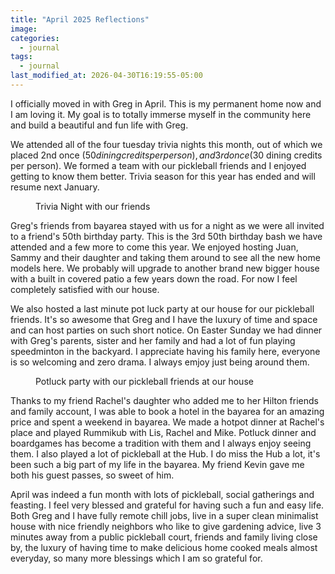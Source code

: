 ```yaml
---
title: "April 2025 Reflections"
image: 
categories:
  - journal
tags:
  - journal
last_modified_at: 2026-04-30T16:19:55-05:00
---
```



I officially moved in with Greg in April. This is my permanent home now and I am loving it. My goal is to totally immerse myself in the community here and build a beautiful and fun life with Greg.

We attended all of the four tuesday trivia nights this month, out of which we placed 2nd once ($50 dining credits per person), and 3rd once ($30 dining credits per person). We formed a team with our pickleball friends and I enjoyed getting to know them better. Trivia season for this year has ended and will resume next January.

<figure>
  <a href="#"><img src="{{ '/images/2025-04-trivia.jpg' | absolute_url }}" alt=""></a>
  <figcaption>Trivia Night with our friends</figcaption>
</figure> 


Greg's friends from bayarea stayed with us for a night as we were all invited to a friend's 50th birthday party. This is the 3rd 50th birthday bash we have attended and a few more to come this year. We enjoyed hosting Juan, Sammy and their daughter and taking them around to see all the new home models here. We probably will upgrade to another brand new bigger house with a built in covered patio a few years down the road. For now I feel completely satisfied with our house.

We also hosted a last minute pot luck party at our house for our pickleball friends. It's so awesome that Greg and I have the luxury of time and space and can host parties on such short notice. On Easter Sunday we had dinner with Greg's parents, sister and her family and had a lot of fun playing speedminton in the backyard. I appreciate having his family here, everyone is so welcoming and zero drama. I always emjoy just being around them.

<figure class>
  <a href="#"><img src="{{ '/images/2025-04-potluck-party.jpg' | absolute_url }}" alt=""></a>
  <figcaption>Potluck party with our pickleball friends at our house</figcaption>
</figure> 


Thanks to my friend Rachel's daughter who added me to her Hilton friends and family account, I was able to book a hotel in the bayarea for an amazing price and spent a weekend in bayarea. We made a hotpot dinner at Rachel's place and played Rummikub with Lis, Rachel and Mike. Potluck dinner and boardgames has become a tradition with them and I always enjoy seeing them.
I also played a lot of pickleball at the Hub. I do miss the Hub a lot, it's been such a big part of my life in the bayarea. My friend Kevin gave me both his guest passes, so sweet of him.


April was indeed a fun month with lots of pickleball, social gatherings and feasting. I feel very blessed and grateful for having such a fun and easy life. Both Greg and I have fully remote chill jobs, live in a super clean minimalist house with nice friendly neighbors who like to give gardening advice, live 3 minutes away from a public pickleball court, friends and family living close by, the luxury of having time to make delicious home cooked meals almost everyday, so many more blessings which I am so grateful for.

